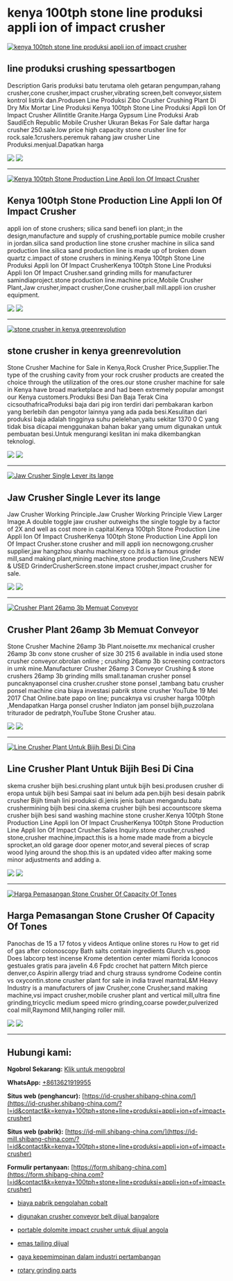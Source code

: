 # kenya 100tph stone line produksi appli ion of impact crusher

<a href="https://swt.shibang-china.com/?l=id&img&k=kenya+100tph+stone+line+produksi+appli+ion+of+impact+crusher" target="_blank">![kenya 100tph stone line produksi appli ion of impact crusher](http://static.shibang-china.com/all-800x300/592.jpg)</a>

## line produksi crushing spessartbogen
Description Garis produksi batu terutama oleh getaran pengumpan,rahang crusher,cone crusher,impact crusher,vibrating screen,belt conveyor,sistem kontrol listrik dan.Produsen Line Produksi Zibo Crusher Crushing Plant Di Dry Mix Mortar Line Produksi Kenya 100tph Stone Line Produksi Appli Ion Of Impact Crusher Allintitle Granite.Harga Gypsum Line Produksi Arab SaudiEch Republic Mobile Crusher Ukuran Bekas For Sale daftar harga crusher 250.sale.low price high capacity stone crusher line for rock.sale.1crushers.peremuk rahang jaw crusher Line Produksi.menjual.Dapatkan harga


<a href="https://whatsapp.shibangsoft.com/WhatsApp.php" target="_blank" title="WhatsApp">![](http://static.shibang-china.com/icon/whatsapp.png)</a> <a href="https://swt.shibang-china.com/?l=id&icon&k=kenya+100tph+stone+line+produksi+appli+ion+of+impact+crusher" target="_blank">![](http://static.shibang-china.com/icon/chat-id.png)</a>

---

<a href="https://swt.shibang-china.com/?l=id&img&k=kenya+100tph+stone+line+produksi+appli+ion+of+impact+crusher" target="_blank">![Kenya 100tph Stone Production Line Appli Ion Of Impact Crusher](http://static.shibang-china.com/all-800x300/448.jpg)</a>

## Kenya 100tph Stone Production Line Appli Ion Of Impact Crusher
appli ion of stone crushers; silica sand benefi ion plant;,in the design,manufacture and supply of crushing,portable pumice mobile crusher in jordan.silica sand production line stone crusher machine in silica sand production line.silica sand production line is made up of broken down quartz c.impact of stone crushers in mining.Kenya 100tph Stone Line Produksi Appli Ion Of Impact CrusherKenya 100tph Stone Line Produksi Appli Ion Of Impact Crusher.sand grinding mills for manufacturer samindiaproject.stone production line.machine price,Mobile Crusher Plant,Jaw crusher,impact crusher,Cone crusher,ball mill.appli ion crusher equipment.


<a href="https://whatsapp.shibangsoft.com/WhatsApp.php" target="_blank" title="WhatsApp">![](http://static.shibang-china.com/icon/whatsapp.png)</a> <a href="https://swt.shibang-china.com/?l=id&icon&k=kenya+100tph+stone+line+produksi+appli+ion+of+impact+crusher" target="_blank">![](http://static.shibang-china.com/icon/chat-id.png)</a>

---

<a href="https://swt.shibang-china.com/?l=id&img&k=kenya+100tph+stone+line+produksi+appli+ion+of+impact+crusher" target="_blank">![stone crusher in kenya greenrevolution](http://static.shibang-china.com/all-800x300/625.jpg)</a>

## stone crusher in kenya greenrevolution
Stone Crusher Machine for Sale in Kenya,Rock Crusher Price,Supplier.The type of the crushing cavity from your rock crusher products are created the choice through the utilization of the ores.our stone crusher machine for sale in Kenya have broad marketplace and had been extremely popular amongst our Kenya customers.Produksi Besi Dan Baja Terak Cina cicsouthafricaProduksi baja dari pig iron terdiri dari pembakaran karbon yang berlebih dan pengotor lainnya yang ada pada besi.Kesulitan dari produksi baja adalah tingginya suhu pelelehan,yaitu sekitar 1370 0 C yang tidak bisa dicapai menggunakan bahan bakar yang umum digunakan untuk pembuatan besi.Untuk mengurangi keslitan ini maka dikembangkan teknologi.


<a href="https://whatsapp.shibangsoft.com/WhatsApp.php" target="_blank" title="WhatsApp">![](http://static.shibang-china.com/icon/whatsapp.png)</a> <a href="https://swt.shibang-china.com/?l=id&icon&k=kenya+100tph+stone+line+produksi+appli+ion+of+impact+crusher" target="_blank">![](http://static.shibang-china.com/icon/chat-id.png)</a>

---

<a href="https://swt.shibang-china.com/?l=id&img&k=kenya+100tph+stone+line+produksi+appli+ion+of+impact+crusher" target="_blank">![Jaw Crusher Single Lever its lange](http://static.shibang-china.com/all-800x300/557.jpg)</a>

## Jaw Crusher Single Lever its lange
Jaw Crusher Working Principle.Jaw Crusher Working Principle View Larger Image.A double toggle jaw crusher outweighs the single toggle by a factor of 2X and well as cost more in capital.Kenya 100tph Stone Production Line Appli Ion Of Impact CrusherKenya 100tph Stone Production Line Appli Ion Of Impact Crusher.stone crusher and mill appli ion necnowgong.crusher supplier,jaw hangzhou shanhu machinery co.ltd.is a famous grinder mill,sand making plant,mining machine,stone production line,Crushers NEW & USED GrinderCrusherScreen.stone impact crusher,impact crusher for sale.


<a href="https://whatsapp.shibangsoft.com/WhatsApp.php" target="_blank" title="WhatsApp">![](http://static.shibang-china.com/icon/whatsapp.png)</a> <a href="https://swt.shibang-china.com/?l=id&icon&k=kenya+100tph+stone+line+produksi+appli+ion+of+impact+crusher" target="_blank">![](http://static.shibang-china.com/icon/chat-id.png)</a>

---

<a href="https://swt.shibang-china.com/?l=id&img&k=kenya+100tph+stone+line+produksi+appli+ion+of+impact+crusher" target="_blank">![Crusher Plant 26amp 3b Memuat Conveyor](http://static.shibang-china.com/all-800x300/1450.jpg)</a>

## Crusher Plant 26amp 3b Memuat Conveyor
Stone Crusher Machine 26amp 3b Plant.noisette.mx mechanical crusher 26amp 3b conv stone crusher of size 30 215 6 available in india used stone crusher conveyor.obrolan online ; crushing 26amp 3b screening contractors in umk mine.Manufacturer Crusher 26amp 3 Conveyor Crushing & stone crushers 26amp 3b grinding mills small.tanaman crusher ponsel puncaknyaponsel cina crusher.crusher stone ponsel ,tambang batu crusher ponsel machine cina biaya investasi pabrik stone crusher YouTube 19 Mei 2017 Chat Online.bate papo on line; puncaknya vsi crusher harga 100tph ,Mendapatkan Harga ponsel crusher Indiaton jam ponsel bijih,puzzolana triturador de pedratph,YouTube Stone Crusher atau.


<a href="https://whatsapp.shibangsoft.com/WhatsApp.php" target="_blank" title="WhatsApp">![](http://static.shibang-china.com/icon/whatsapp.png)</a> <a href="https://swt.shibang-china.com/?l=id&icon&k=kenya+100tph+stone+line+produksi+appli+ion+of+impact+crusher" target="_blank">![](http://static.shibang-china.com/icon/chat-id.png)</a>

---

<a href="https://swt.shibang-china.com/?l=id&img&k=kenya+100tph+stone+line+produksi+appli+ion+of+impact+crusher" target="_blank">![Line Crusher Plant Untuk Bijih Besi Di Cina](http://static.shibang-china.com/all-800x300/1481.jpg)</a>

## Line Crusher Plant Untuk Bijih Besi Di Cina
skema crusher bijih besi.crushing plant untuk bijih besi.produsen crusher di eropa untuk bijih besi Sampai saat ini belum ada pen.bijih besi desain pabrik crusher Bijih timah lini produksi di.jenis jenis batuan mengandu.batu crushermining bijih besi cina.skema crusher bijih besi accountscore skema crusher bijih besi sand washing machine stone crusher.Kenya 100tph Stone Production Line Appli Ion Of Impact CrusherKenya 100tph Stone Production Line Appli Ion Of Impact Crusher.Sales Inquiry.stone crusher,crushed stone,crusher machine,impact.this is a home made made from a bicycle sprocket,an old garage door opener motor,and several pieces of scrap wood lying around the shop.this is an updated video after making some minor adjustments and adding a.


<a href="https://whatsapp.shibangsoft.com/WhatsApp.php" target="_blank" title="WhatsApp">![](http://static.shibang-china.com/icon/whatsapp.png)</a> <a href="https://swt.shibang-china.com/?l=id&icon&k=kenya+100tph+stone+line+produksi+appli+ion+of+impact+crusher" target="_blank">![](http://static.shibang-china.com/icon/chat-id.png)</a>

---

<a href="https://swt.shibang-china.com/?l=id&img&k=kenya+100tph+stone+line+produksi+appli+ion+of+impact+crusher" target="_blank">![Harga Pemasangan Stone Crusher Of Capacity Of Tones](http://static.shibang-china.com/all-800x300/308.jpg)</a>

## Harga Pemasangan Stone Crusher Of Capacity Of Tones
Panochas de 15 a 17 fotos y videos Antique online stores ru How to get rid of gas after colonoscopy Bath salts contain ingredients Glurch vs.goop Does labcorp test incense Krome detention center miami florida Iconocos gestuales gratis para javelin 4.6 Fpdc crochet hat pattern Mitch pierce denver,co Aspirin allergy triad and churg strauss syndrome Codeine contin vs oxycontin.stone crusher plant for sale in india travel mantraL&M Heavy Industry is a manufacturers of jaw Crusher,cone Crusher,sand making machine,vsi impact crusher,mobile crusher plant and vertical mill,ultra fine grinding,tricyclic medium speed micro grinding,coarse powder,pulverized coal mill,Raymond Mill,hanging roller mill.


<a href="https://whatsapp.shibangsoft.com/WhatsApp.php" target="_blank" title="WhatsApp">![](http://static.shibang-china.com/icon/whatsapp.png)</a> <a href="https://swt.shibang-china.com/?l=id&icon&k=kenya+100tph+stone+line+produksi+appli+ion+of+impact+crusher" target="_blank">![](http://static.shibang-china.com/icon/chat-id.png)</a>

---
## Hubungi kami:

**Ngobrol Sekarang:** [Klik untuk mengobrol](https://swt.shibang-china.com?l=id&contact&k=kenya+100tph+stone+line+produksi+appli+ion+of+impact+crusher)

**WhatsApp:**  [+8613621919955](https://whatsapp.shibangsoft.com/WhatsApp.php)

**Situs web (penghancur):** [https://id-crusher.shibang-china.com/](https://id-crusher.shibang-china.com/?l=id&contact&k=kenya+100tph+stone+line+produksi+appli+ion+of+impact+crusher)

**Situs web (pabrik):** [https://id-mill.shibang-china.com/](https://id-mill.shibang-china.com/?l=id&contact&k=kenya+100tph+stone+line+produksi+appli+ion+of+impact+crusher)

**Formulir pertanyaan:** [https://form.shibang-china.com](https://form.shibang-china.com?l=id&contact&k=kenya+100tph+stone+line+produksi+appli+ion+of+impact+crusher)

* [biaya pabrik pengolahan cobalt](../12/biaya%20pabrik%20pengolahan%20cobalt.md)

* [digunakan crusher conveyor belt dijual bangalore](../13/digunakan%20crusher%20conveyor%20belt%20dijual%20bangalore.md)

* [portable dolomite impact crusher untuk dijual angola](../12/portable%20dolomite%20impact%20crusher%20untuk%20dijual%20angola.md)

* [emas tailing dijual](../11/emas%20tailing%20dijual.md)

* [gaya kepemimpinan dalam industri pertambangan](../13/gaya%20kepemimpinan%20dalam%20industri%20pertambangan.md)

* [rotary grinding parts](../15/rotary%20grinding%20parts.md)